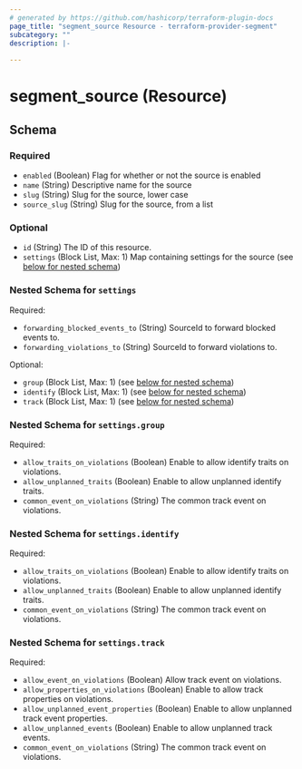```yaml
---
# generated by https://github.com/hashicorp/terraform-plugin-docs
page_title: "segment_source Resource - terraform-provider-segment"
subcategory: ""
description: |-
  
---
```


# segment_source (Resource)





<!-- schema generated by tfplugindocs -->
## Schema

### Required

- `enabled` (Boolean) Flag for whether or not the source is enabled
- `name` (String) Descriptive name for the source
- `slug` (String) Slug for the source, lower case
- `source_slug` (String) Slug for the source, from a list

### Optional

- `id` (String) The ID of this resource.
- `settings` (Block List, Max: 1) Map containing settings for the source (see [below for nested schema](#nestedblock--settings))

<a id="nestedblock--settings"></a>
### Nested Schema for `settings`

Required:

- `forwarding_blocked_events_to` (String) SourceId to forward blocked events to.
- `forwarding_violations_to` (String) SourceId to forward violations to.

Optional:

- `group` (Block List, Max: 1) (see [below for nested schema](#nestedblock--settings--group))
- `identify` (Block List, Max: 1) (see [below for nested schema](#nestedblock--settings--identify))
- `track` (Block List, Max: 1) (see [below for nested schema](#nestedblock--settings--track))

<a id="nestedblock--settings--group"></a>
### Nested Schema for `settings.group`

Required:

- `allow_traits_on_violations` (Boolean) Enable to allow identify traits on violations.
- `allow_unplanned_traits` (Boolean) Enable to allow unplanned identify traits.
- `common_event_on_violations` (String) The common track event on violations.


<a id="nestedblock--settings--identify"></a>
### Nested Schema for `settings.identify`

Required:

- `allow_traits_on_violations` (Boolean) Enable to allow identify traits on violations.
- `allow_unplanned_traits` (Boolean) Enable to allow unplanned identify traits.
- `common_event_on_violations` (String) The common track event on violations.


<a id="nestedblock--settings--track"></a>
### Nested Schema for `settings.track`

Required:

- `allow_event_on_violations` (Boolean) Allow track event on violations.
- `allow_properties_on_violations` (Boolean) Enable to allow track properties on violations.
- `allow_unplanned_event_properties` (Boolean) Enable to allow unplanned track event properties.
- `allow_unplanned_events` (Boolean) Enable to allow unplanned track events.
- `common_event_on_violations` (String) The common track event on violations.


